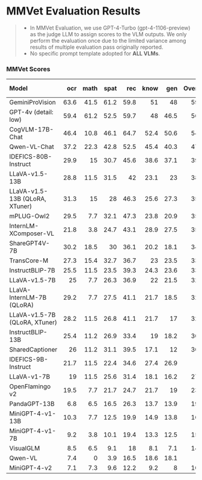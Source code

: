 # MMVet Evaluation Results

> - In MMVet Evaluation, we use GPT-4-Turbo (gpt-4-1106-preview) as the judge LLM to assign scores to the VLM outputs. We only perform the evaluation once due to the limited variance among results of multiple evaluation pass originally reported. 
> - No specific prompt template adopted for **ALL VLMs**.

### MMVet Scores


| Model                         |  ocr | math | spat |  rec | know |  gen | Overall | [**Overall (Official)**](https://paperswithcode.com/sota/visual-question-answering-on-mm-vet) |
| :---------------------------- | ---: | ---: | ---: | ---: | ---: | ---: | ------: | -----------------------------------------------------------: |
| GeminiProVision               | 63.6 | 41.5 | 61.2 | 59.8 |   51 |   48 |    59.2 |                                                     64.3±0.4 |
| GPT-4v (detail: low)          | 59.4 | 61.2 | 52.5 | 59.7 |   48 | 46.5 |    56.8 |                                                     60.2±0.3 |
| CogVLM-17B-Chat               |  46.4 |   10.8 |   46.1 |  64.7 |   52.4 |  50.6 |      54.5 ||
| Qwen-VL-Chat                  | 37.2 | 22.3 | 42.8 | 52.5 | 45.4 | 40.3 |    47.3 |                                                          N/A |
| IDEFICS-80B-Instruct          | 29.9 |   15 | 30.7 | 45.6 | 38.6 | 37.1 |    39.7 |                                                          N/A |
| LLaVA-v1.5-13B                | 28.8 | 11.5 | 31.5 |   42 | 23.1 |   23 |    38.3 |                                                     36.3±0.2 |
| LLaVA-v1.5-13B (QLoRA, XTuner) | 31.3 |   15 |   28 | 46.3 | 25.6 | 27.3 |    35.9 |                                                          N/A |
| mPLUG-Owl2                    | 29.5 |  7.7 | 32.1 | 47.3 | 23.8 | 20.9 |    35.7 |                                                     36.3±0.1 |
| InternLM-XComposer-VL         | 21.8 |  3.8 | 24.7 | 43.1 | 28.9 | 27.5 |    35.2 |                                                          N/A |
| ShareGPT4V-7B                 | 30.2 | 18.5 |   30 | 36.1 | 20.2 | 18.1 |    34.7 |                                                         37.6 |
| TransCore-M                   | 27.3 | 15.4 | 32.7 | 36.7 |   23 | 23.5 |    33.9 |                                                          N/A |
| InstructBLIP-7B               | 25.5 | 11.5 | 23.5 | 39.3 | 24.3 | 23.6 |    33.1 |                                                     26.2±0.2 |
| LLaVA-v1.5-7B                 |   25 |  7.7 | 26.3 | 36.9 |   22 | 21.5 |    32.7 |                                                     31.1±0.2 |
| LLaVA-InternLM-7B (QLoRA)      | 29.2 |  7.7 | 27.5 | 41.1 | 21.7 | 18.5 |    32.4 |                                                          N/A |
| LLaVA-v1.5-7B (QLoRA, XTuner)  | 28.2 | 11.5 | 26.8 | 41.1 | 21.7 |   17 |    32.2 |                                                          N/A |
| InstructBLIP-13B              | 25.4 | 11.2 | 26.9 | 33.4 |   19 | 18.2 |    30.1 |                                                     25.6±0.3 |
| SharedCaptioner               |  26   |   11.2 |   31.1 |  39.5 |   17.1 |  12   |      30.1 |
| IDEFICS-9B-Instruct           | 21.7 | 11.5 | 22.4 | 34.6 | 27.4 | 26.9 |      30 |                                                          N/A |
| LLaVA-v1-7B                   |   19 | 11.5 | 25.6 | 31.4 | 18.1 | 16.2 |    27.4 |                                                     23.8±0.6 |
| OpenFlamingo v2               | 19.5 |  7.7 | 21.7 | 24.7 | 21.7 |   19 |    23.3 |                                                     24.8±0.2 |
| PandaGPT-13B                  |  6.8 |  6.5 | 16.5 | 26.3 | 13.7 | 13.9 |    19.6 |                                                          N/A |
| MiniGPT-4-v1-13B              | 10.3 |  7.7 | 12.5 | 19.9 | 14.9 | 13.8 |    16.9 |                                                     24.4±0.4 |
| MiniGPT-4-v1-7B               |  9.2 |  3.8 | 10.1 | 19.4 | 13.3 | 12.5 |    15.6 |                                                     22.1±0.1 |
| VisualGLM                     |  8.5 |  6.5 |  9.1 |   18 |  8.1 |  7.1 |    14.8 |                                                          N/A |
| Qwen-VL                       |  7.4 |    0 |  3.9 | 16.5 | 18.6 | 18.1 |      13 |                                                          N/A |
| MiniGPT-4-v2                  |  7.1 |  7.3 |  9.6 | 12.2 |  9.2 |    8 |    10.5 |                                                          N/A |
